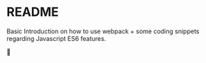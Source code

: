 # README

Basic Introduction on how to use webpack + some coding snippets regarding Javascript ES6 features. 

🚀